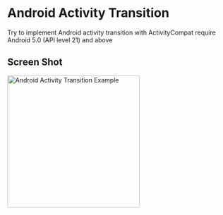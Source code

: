 # Android Activity Transition
Try to implement Android activity transition with ActivityCompat require Android 5.0 (API level 21) and above


## Screen Shot
<img src="https://github.com/minibugdev/android-activity-transition/blob/master/screenshot.gif?raw=true" alt="Android Activity Transition Example" width="300" />